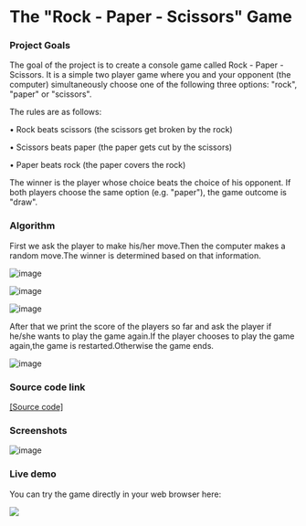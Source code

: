 # The "Rock - Paper - Scissors" Game

### Project Goals
The goal of the project is to create a console game called Rock - Paper - Scissors. It is a simple two player game where you and your opponent (the computer) simultaneously choose one of the following three options: "rock", "paper" or "scissors". 

The rules are as follows:

•	Rock beats scissors (the scissors get broken by the rock)

•	Scissors beats paper (the paper gets cut by the scissors)

•	Paper beats rock (the paper covers the rock)

The winner is the player whose choice beats the choice of his opponent. If both players choose the same option (e.g. "paper"), the game outcome is "draw".

### Algorithm
First we ask the player to make his/her move.Then the computer makes a random move.The winner is determined based on that information.

![image](https://github.com/viktorpetrov1997/Rock-Paper-Scissors-Game/assets/126717931/1f3fdeca-95ad-46bb-9048-002c336a1547)

![image](https://user-images.githubusercontent.com/126717931/222571028-df69e870-65a2-441a-acf1-21b037841f0f.png)

![image](https://user-images.githubusercontent.com/126717931/222571177-8b0238e4-315a-4d56-bef3-b91e3a2c6c67.png)

After that we print the score of the players so far and ask the player if he/she wants to play the game again.If the player chooses to play the game again,the game is restarted.Otherwise the game ends.

![image](https://github.com/viktorpetrov1997/Rock-Paper-Scissors-Game/assets/126717931/75f8f67d-f706-409c-8b95-4f5da52a54cd)

### Source code link
<a href="https://github.com/viktorpetrov1997/RockPaperScissorsGame/blob/main/RockPaperScissors.java">[Source code]</a>

### Screenshots
![image](https://github.com/viktorpetrov1997/Rock-Paper-Scissors-Game/assets/126717931/f1f412e6-d7ce-4387-8113-62066d8d9939)

### Live demo
You can try the game directly in your web browser here:

<a href="https://replit.com/@viktorpetrov97/RockPaperScissorsGame#Main.java"><img src="https://github.com/viktorpetrov1997/Rock-Paper-Scissors-Game/assets/126717931/1a9a0ed3-721f-4d14-8501-8b492cfeca94"></a>


